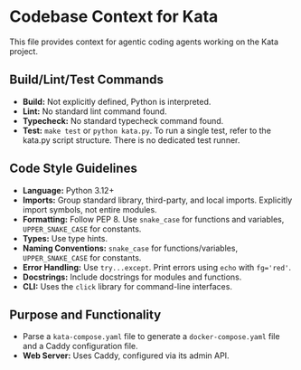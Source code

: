 # Codebase Context for Kata

This file provides context for agentic coding agents working on the Kata project.

## Build/Lint/Test Commands
*   **Build:** Not explicitly defined, Python is interpreted.
*   **Lint:** No standard lint command found.
*   **Typecheck:** No standard typecheck command found.
*   **Test:** `make test` or `python kata.py`. To run a single test, refer to the kata.py script structure. There is no dedicated test runner.

## Code Style Guidelines
*   **Language:** Python 3.12+
*   **Imports:** Group standard library, third-party, and local imports. Explicitly import symbols, not entire modules.
*   **Formatting:** Follow PEP 8. Use `snake_case` for functions and variables, `UPPER_SNAKE_CASE` for constants.
*   **Types:** Use type hints.
*   **Naming Conventions:** `snake_case` for functions/variables, `UPPER_SNAKE_CASE` for constants.
*   **Error Handling:** Use `try...except`. Print errors using `echo` with `fg='red'`.
*   **Docstrings:** Include docstrings for modules and functions.
*   **CLI:** Uses the `click` library for command-line interfaces.

## Purpose and Functionality
*   Parse a `kata-compose.yaml` file to generate a `docker-compose.yaml` file and a Caddy configuration file.
*   **Web Server:** Uses Caddy, configured via its admin API.
